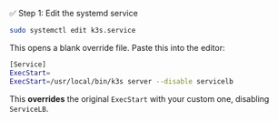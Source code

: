 ✅ Step 1: Edit the systemd service

```bash
sudo systemctl edit k3s.service
```

This opens a blank override file. Paste this into the editor:

```bash
[Service]
ExecStart=
ExecStart=/usr/local/bin/k3s server --disable servicelb
```

This **overrides** the original `ExecStart` with your custom one, disabling `ServiceLB`.

